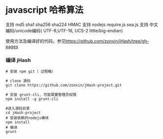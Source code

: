 # javascript 哈希算法

支持 md5 sha1 sha256 sha224 HMAC
支持 nodejs require.js sea.js
支持 中文编码/unicode编码( UTF-8,UTF-16, UCS-2 little/big-endian)

使用方法及编译好的代码，参见<https://github.com/zonxin/jHash/tree/gh-pages>

### 编译 jHash

    # 安装 npm git（ 过程略）

    # clone 源码
    git clone https://github.com/zonxin/jHash-project.git

    # 安装 grunt-cli, 可能需要管理员权限
    npm install -g grunt-cli 
    
    #进入源码目录
    cd jHash-project
    # 安装依赖的nodejs模块
    npm install
    # 编译
    grunt
